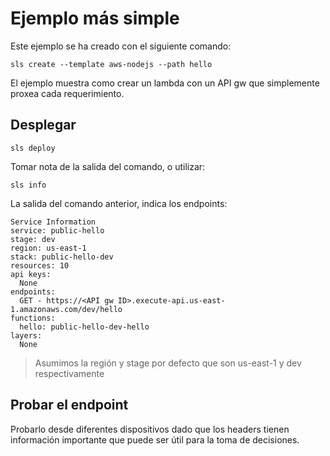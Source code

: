 # Ejemplo más simple

Este ejemplo se ha creado con el siguiente comando:

```
sls create --template aws-nodejs --path hello
```

El ejemplo muestra como crear un lambda con un API gw que simplemente proxea
cada requerimiento.

## Desplegar

```
sls deploy
```

Tomar nota de la salida del comando, o utilizar:

```
sls info
```

La salida del comando anterior, indica los endpoints:

```
Service Information
service: public-hello
stage: dev
region: us-east-1
stack: public-hello-dev
resources: 10
api keys:
  None
endpoints:
  GET - https://<API gw ID>.execute-api.us-east-1.amazonaws.com/dev/hello
functions:
  hello: public-hello-dev-hello
layers:
  None
```
> Asumimos la región y stage por defecto que son us-east-1 y dev respectivamente

## Probar el endpoint

Probarlo desde diferentes dispositivos dado que los headers tienen información
importante que puede ser útil para la toma de decisiones.


